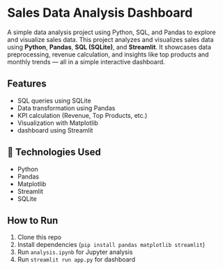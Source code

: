 # Sales Data Analysis Dashboard

A simple data analysis project using Python, SQL, and Pandas to explore and visualize sales data. This project analyzes and visualizes sales data using **Python**, **Pandas**, **SQL (SQLite)**, and **Streamlit**. It showcases data preprocessing, revenue calculation, and insights like top products and monthly trends — all in a simple interactive dashboard.

## Features
- SQL queries using SQLite
- Data transformation using Pandas
- KPI calculation (Revenue, Top Products, etc.)
- Visualization with Matplotlib
- dashboard using Streamlit

## 🧰 Technologies Used
- Python
- Pandas
- Matplotlib
- Streamlit
- SQLite

## How to Run
1. Clone this repo
2. Install dependencies (`pip install pandas matplotlib streamlit`)
3. Run `analysis.ipynb` for Jupyter analysis
4. Run `streamlit run app.py` for dashboard
